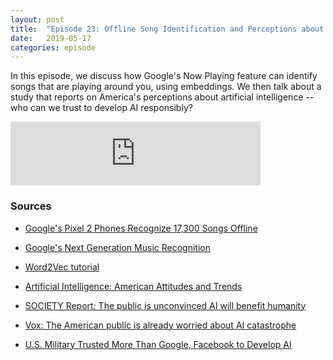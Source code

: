 ```yaml
---
layout: post
title:  "Episode 23: Offline Song Identification and Perceptions about AI"
date:   2019-05-17
categories: episode
---
```


In this episode, we discuss how Google's Now Playing feature can identify songs that are playing around you, using embeddings. We then talk about a study that reports on America's perceptions about artificial intelligence -- who can we trust to develop AI responsibly?


<iframe src="https://anchor.fm/databytes/embed/episodes/23-Offline-Song-Identification-and-Perceptions-about-AI-e3rkht" height="102px" width="400px" frameborder="0" scrolling="no"></iframe>

### Sources

* [Google's Pixel 2 Phones Recognize 17,300 Songs Offline](https://www.pcmag.com/news/356833/googles-pixel-2-phones-recognize-17-300-songs-offline)

* [Google's Next Generation Music Recognition](https://ai.googleblog.com/2018/09/googles-next-generation-music.html)

* [Word2Vec tutorial](http://www.claudiobellei.com/2018/01/06/backprop-word2vec/)

* [Artificial Intelligence: American Attitudes and Trends](https://governanceai.github.io/US-Public-Opinion-Report-Jan-2019/)

* [SOCIETY Report: The public is unconvinced AI will benefit humanity](https://www.artificialintelligence-news.com/2019/01/10/report-public-ai-benefit-humanity/)

* [Vox: The American public is already worried about AI catastrophe](https://www.vox.com/future-perfect/2019/1/9/18174081/fhi-govai-ai-safety-american-public-worried-ai-catastrophe)

* [U.S. Military Trusted More Than Google, Facebook to Develop AI](https://www.bloomberg.com/news/articles/2019-01-10/u-s-military-trusted-more-than-google-facebook-to-develop-ai)